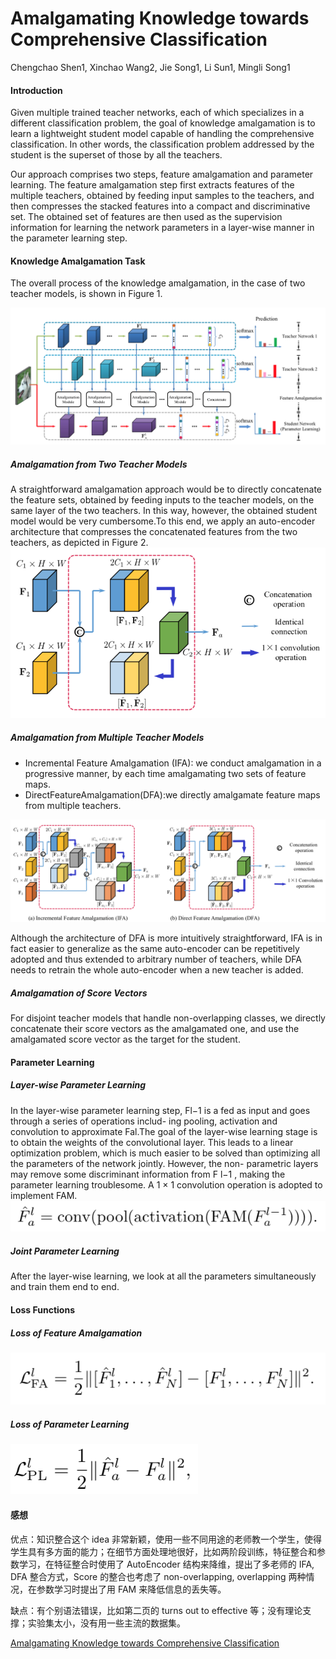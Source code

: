 # Amalgamating Knowledge towards Comprehensive Classification

Chengchao Shen1, Xinchao Wang2, Jie Song1, Li Sun1, Mingli Song1

#### Introduction

Given multiple trained teacher networks, each of which specializes in a different classification problem, the goal of knowledge amalgamation is to learn a lightweight student model capable of handling the comprehensive classification. In other words, the classification problem addressed by the student is the superset of those by all the teachers. 

Our approach comprises two steps, feature amalgamation and parameter learning. The feature amalgamation step first extracts features of the multiple teachers, obtained by feeding input samples to the teachers, and then compresses the stacked features into a compact and discriminative set. The obtained set of features are then used as the supervision information for learning the network
parameters in a layer-wise manner in the parameter learning step. 

#### Knowledge Amalgamation Task

The overall process of the knowledge amalgamation, in the case of two teacher models, is shown in Figure 1.

![image-20181212135828476](Amalgamating-Knowledge/image-20181212135828476.png)

##### Amalgamation from Two Teacher Models

A straightforward amalgamation approach would be to directly concatenate the feature sets, obtained by feeding inputs to the teacher models, on the same layer of the two teachers. In this way, however, the obtained student model would be very cumbersome.To this end, we apply an auto-encoder architecture that compresses the concatenated features from the two teachers, as depicted in Figure 2. ![image-20181212140048187](Amalgamating-Knowledge/image-20181212140048187.png)

##### Amalgamation from Multiple Teacher Models

- Incremental Feature Amalgamation (IFA): we conduct amalgamation in a progressive manner, by each time amalgamating two sets of feature maps.
- DirectFeatureAmalgamation(DFA):we directly amalgamate feature maps from multiple teachers.

![image-20181212140249103](Amalgamating-Knowledge/image-20181212140249103.png)

Although the architecture of DFA is more intuitively straightforward, IFA is in fact easier to generalize as the same auto-encoder can be repetitively adopted and thus extended to arbitrary number of teachers, while DFA needs to retrain the whole auto-encoder when a new teacher is added.

##### Amalgamation of Score Vectors

For disjoint teacher models that handle non-overlapping classes, we directly concatenate their score vectors as the amalgamated one, and use the amalgamated score vector as the target for the student.

#### Parameter Learning

##### Layer-wise Parameter Learning

In the layer-wise parameter learning step, Fl−1 is a fed as input and goes through a series of operations includ- ing pooling, activation and convolution to approximate Fal.The goal of the layer-wise learning stage is to obtain the weights of the convolutional layer. This leads to a linear optimization problem, which is much easier to be solved than optimizing all the parameters of the network jointly. However, the non- parametric layers may remove some discriminant information from F l−1 , making the parameter learning troublesome. A 1 × 1 convolution operation is adopted to implement FAM.![image-20181212141016910](Amalgamating-Knowledge/image-20181212141016910.png)

##### Joint Parameter Learning

After the layer-wise learning, we look at all the parameters simultaneously and train them end to end.

#### Loss Functions

##### Loss of Feature Amalgamation

![image-20181212141148314](Amalgamating-Knowledge/image-20181212141148314.png)

##### Loss of Parameter Learning

![image-20181212141227115](Amalgamating-Knowledge/image-20181212141227115.png)

#### 感想

优点：知识整合这个 idea 非常新颖，使用一些不同用途的老师教一个学生，使得学生具有多方面的能力；在细节方面处理地很好，比如两阶段训练，特征整合和参数学习，在特征整合时使用了 AutoEncoder 结构来降维，提出了多老师的 IFA, DFA 整合方式，Score 的整合也考虑了 non-overlapping, overlapping 两种情况，在参数学习时提出了用 FAM 来降低信息的丢失等。

缺点：有个别语法错误，比如第二页的 turns out to effective 等；没有理论支撑；实验集太小，没有用一些主流的数据集。

[Amalgamating Knowledge towards Comprehensive Classification](https://arxiv.org/abs/1811.02796)